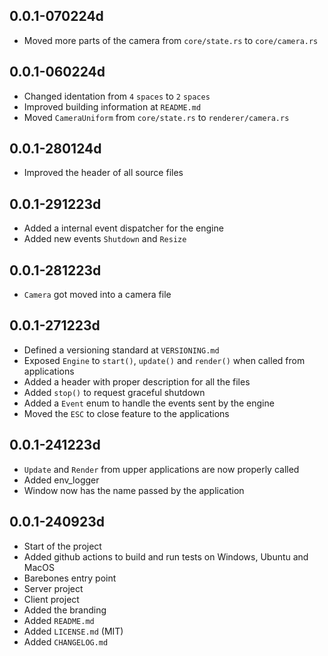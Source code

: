 ## 0.0.1-070224d

- Moved more parts of the camera from `core/state.rs` to `core/camera.rs`

## 0.0.1-060224d

- Changed identation from `4` `spaces` to `2` `spaces`
- Improved building information at `README.md`
- Moved `CameraUniform` from `core/state.rs` to `renderer/camera.rs`

## 0.0.1-280124d

- Improved the header of all source files

## 0.0.1-291223d

- Added a internal event dispatcher for the engine
- Added new events `Shutdown` and `Resize`

## 0.0.1-281223d

- `Camera` got moved into a camera file

## 0.0.1-271223d

- Defined a versioning standard at `VERSIONING.md`
- Exposed `Engine` to `start()`, `update()` and `render()` when called from applications
- Added a header with proper description for all the files
- Added `stop()` to request graceful shutdown
- Added a `Event` enum to handle the events sent by the engine
- Moved the `ESC` to close feature to the applications

## 0.0.1-241223d

- `Update` and `Render` from upper applications are now properly called
- Added env_logger
- Window now has the name passed by the application

## 0.0.1-240923d
- Start of the project
- Added github actions to build and run tests on Windows, Ubuntu and MacOS
- Barebones entry point
- Server project
- Client project
- Added the branding
- Added `README.md`
- Added `LICENSE.md` (MIT)
- Added `CHANGELOG.md`
